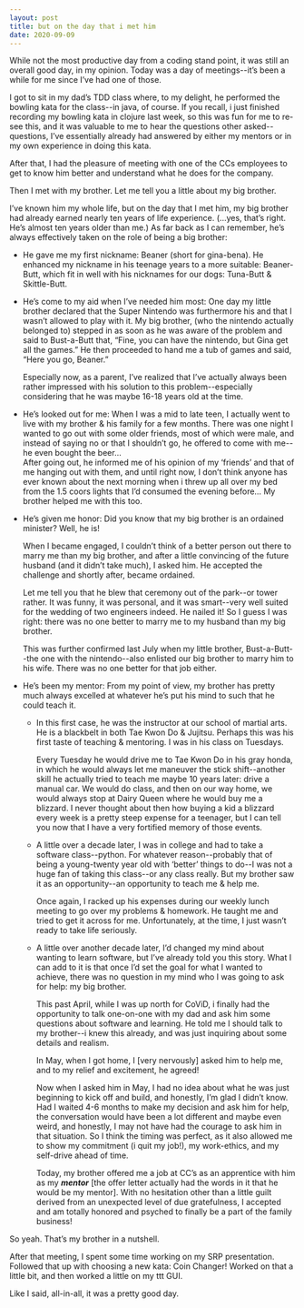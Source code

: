 ```yaml
---
layout: post
title: but on the day that i met him
date: 2020-09-09
---
```


While not the most productive day from a coding stand point, it was still an overall good day, in my opinion.  Today was a day of meetings--it’s been a while for me since I’ve had one of those.

I got to sit in my dad’s TDD class where, to my delight, he performed the bowling kata for the class--in java, of course.  If you recall, i just finished recording my bowling kata in clojure last week, so this was fun for me to re-see this, and it was valuable to me to hear the questions other asked--questions, I’ve essentially already had answered by either my mentors or in my own experience in doing this kata.  

After that, I had the pleasure of meeting with one of the CCs employees to get to know him better and understand what he does for the company.  

Then I met with my brother.  Let me tell you a little about my big brother.  

I’ve known him my whole life, but on the day that I met him, my big brother had already earned nearly ten years of life experience.  (...yes, that’s right.  He’s almost ten years older than me.)  As far back as I can remember, he’s always effectively taken on the role of being a big brother:  

  * He gave me my first nickname: Beaner (short for gina-bena).  He enhanced my nickname in his teenage years to a more suitable: Beaner-Butt, which fit in well with his nicknames for our dogs: Tuna-Butt & Skittle-Butt.    

  * He’s come to my aid when I’ve needed him most: One day my little brother declared that the Super Nintendo was furthermore his and that I wasn’t allowed to play with it.  My big brother, (who the nintendo actually belonged to) stepped in as soon as he was aware of the problem and said to Bust-a-Butt that, “Fine, you can have the nintendo, but Gina get all the games.”  He then proceeded to hand me a tub of games and said, “Here you go, Beaner.”  

    Especially now, as a parent, I’ve realized that I’ve actually always been rather impressed with his solution to this problem--especially considering that he was maybe 16-18 years old at the time.

  * He’s looked out for me:  When I was a mid to late teen, I actually went to live with my brother & his family for a few months.  There was one night I wanted to go out with some older friends, most of which were male, and instead of saying no or that I shouldn’t go, he offered to come with me--he even bought the beer…  
    After going out, he informed me of his opinion of my ‘friends’ and that of me hanging out with them, and until right now, I don’t think anyone has ever known about the next morning when i threw up all over my bed from the 1.5 coors lights that I’d consumed the evening before…  My brother helped me with this too.     
 
  * He’s given me honor:  Did you know that my big brother is an ordained minister?  Well, he is!  

    When I became engaged, I couldn’t think of a better person out there to marry me than my big brother, and after a little convincing of the future husband (and it didn’t take much), I asked him.  He accepted the challenge and shortly after, became ordained.  

    Let me tell you that he blew that ceremony out of the park--or tower rather.  It was funny, it was personal, and it was smart--very well suited for the wedding of two engineers indeed.  He nailed it!  So I guess I was right: there was no one better to marry me to my husband than my big brother.  

    This was further confirmed last July when my little brother, Bust-a-Butt--the one with the nintendo--also enlisted our big brother to marry him to his wife.  There was no one better for that job either.    

  * He’s been my mentor:  From my point of view, my brother has pretty much always excelled at whatever he’s put his mind to such that he could teach it.  

    * In this first case, he was the instructor at our school of martial arts.  He is a blackbelt in both Tae Kwon Do & Jujitsu.  Perhaps this was his first taste of teaching & mentoring.  I was in his class on Tuesdays.   

      Every Tuesday he would drive me to Tae Kwon Do in his gray honda, in which he would always let me maneuver the stick shift--another skill he actually tried to teach me maybe 10 years later: drive a manual car.  We would do class, and then on our way home, we would always stop at Dairy Queen where he would buy me a blizzard.  I never thought about then how buying a kid a blizzard every week is a pretty steep expense for a teenager, but I can tell you now that I have a very fortified memory of those events.

    * A little over a decade later, I was in college and had to take a software class--python.  For whatever reason--probably that of being a young-twenty year old with ‘better’ things to do--I was not a huge fan of taking this class--or any class really.  But my brother saw it as an opportunity--an opportunity to teach me & help me.

      Once again, I racked up his expenses during our weekly lunch meeting to go over my problems & homework.  He taught me and tried to get it across for me.  Unfortunately, at the time, I just wasn’t ready to take life seriously.

    * A little over another decade later, I’d changed my mind about wanting to learn software, but I’ve already told you this story.  What I can add to it is that once I’d set the goal for what I wanted to achieve, there was no question in my mind who I was going to ask for help: my big brother.  

      This past April, while I was up north for CoViD, i finally had the opportunity to talk one-on-one with my dad and ask him some questions about software and learning.  He told me I should talk to my brother--i knew this already, and was just inquiring about some details and realism. 

      In May, when I got home, I [very nervously] asked him to help me, and to my relief and excitement, he agreed!  

      Now when I asked him in May, I had no idea about what he was just beginning to kick off and build, and honestly, I’m glad I didn’t know.  Had I waited 4-6 months to make my decision and ask him for help, the conversation would have been a lot different and maybe even weird, and honestly, I may not have had the courage to ask him in that situation.  So I think the timing was perfect, as it also allowed me to show my commitment (i quit my job!), my work-ethics, and my self-drive ahead of time.  

      Today, my brother offered me a job at CC’s as an apprentice with him as my ***mentor*** [the offer letter actually had the words in it that he would be my mentor].  With no hesitation other than a little guilt derived from an unexpected level of due gratefulness, I accepted and am totally honored and psyched to finally be a part of the family business!
			
So yeah. That’s my brother in a nutshell.

After that meeting, I spent some time working on my SRP presentation.  Followed that up with choosing a new kata: Coin Changer!  Worked on that a little bit, and then worked a little on my ttt GUI.

Like I said, all-in-all, it was a pretty good day.


